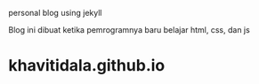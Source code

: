 personal blog using jekyll

Blog ini dibuat ketika pemrogramnya baru belajar html, css, dan js
# khavitidala.github.io
